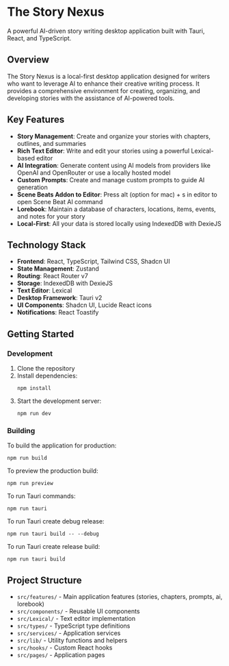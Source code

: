 # The Story Nexus

A powerful AI-driven story writing desktop application built with Tauri, React, and TypeScript.

## Overview

The Story Nexus is a local-first desktop application designed for writers who want to leverage AI to enhance their creative writing process. It provides a comprehensive environment for creating, organizing, and developing stories with the assistance of AI-powered tools.

## Key Features

- **Story Management**: Create and organize your stories with chapters, outlines, and summaries
- **Rich Text Editor**: Write and edit your stories using a powerful Lexical-based editor
- **AI Integration**: Generate content using AI models from providers like OpenAI and OpenRouter or use a locally hosted model
- **Custom Prompts**: Create and manage custom prompts to guide AI generation
- **Scene Beats Addon to Editor**: Press alt (option for mac) + s in editor to open Scene Beat AI command
- **Lorebook**: Maintain a database of characters, locations, items, events, and notes for your story
- **Local-First**: All your data is stored locally using IndexedDB with DexieJS

## Technology Stack

- **Frontend**: React, TypeScript, Tailwind CSS, Shadcn UI
- **State Management**: Zustand
- **Routing**: React Router v7
- **Storage**: IndexedDB with DexieJS
- **Text Editor**: Lexical
- **Desktop Framework**: Tauri v2
- **UI Components**: Shadcn UI, Lucide React icons
- **Notifications**: React Toastify

## Getting Started

### Development

1. Clone the repository
2. Install dependencies:
   ```
   npm install
   ```
3. Start the development server:
   ```
   npm run dev
   ```

### Building

To build the application for production:

```
npm run build
```

To preview the production build:

```
npm run preview
```

To run Tauri commands:

```
npm run tauri
```

To run Tauri create debug release:

```
npm run tauri build -- --debug
```

To run Tauri create release build:

```
npm run tauri build
```

## Project Structure

- `src/features/` - Main application features (stories, chapters, prompts, ai, lorebook)
- `src/components/` - Reusable UI components
- `src/Lexical/` - Text editor implementation
- `src/types/` - TypeScript type definitions
- `src/services/` - Application services
- `src/lib/` - Utility functions and helpers
- `src/hooks/` - Custom React hooks
- `src/pages/` - Application pages

